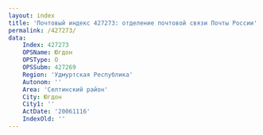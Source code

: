 ```yaml
---
layout: index
title: 'Почтовый индекс 427273: отделение почтовой связи Почты России'
permalink: /427273/
data:
    Index: 427273
    OPSName: Югдон
    OPSType: О
    OPSSubm: 427269
    Region: 'Удмуртская Республика'
    Autonom: ''
    Area: 'Селтинский район'
    City: Югдон
    City1: ''
    ActDate: '20061116'
    IndexOld: ''
---
```

